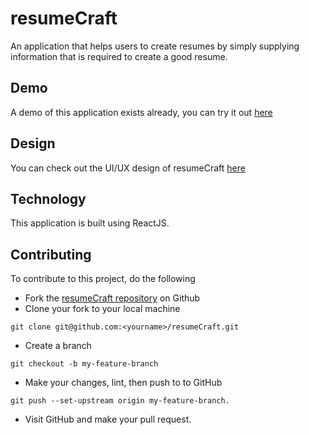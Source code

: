 # resumeCraft
An application that helps users to create resumes by simply supplying information that is required to create a good resume.

## Demo
A demo of this application exists already, you can try it out [here](https://resume-craft.netlify.app "Link to resumeCraft")

## Design
You can check out the UI/UX design of resumeCraft [here](https://www.figma.com/proto/vFGND3GUsujEE84QJRRNIL/resumeCraft?node-id=7%3A4&viewport=-4723%2C241%2C0.3296487629413605&scaling=scale-down)

## Technology
This application is built using ReactJS.

## Contributing
To contribute to this project, do the following

* Fork the [resumeCraft repository](https://github.com/Codevickk/resumeCraft) on Github
* Clone your fork to your local machine 
```
git clone git@github.com:<yourname>/resumeCraft.git
```
* Create a branch 
```
git checkout -b my-feature-branch
```
* Make your changes, lint, then push to to GitHub 
```
git push --set-upstream origin my-feature-branch.
```
* Visit GitHub and make your pull request.

